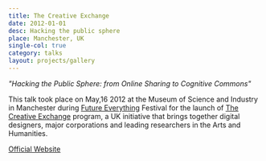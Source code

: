 ```yaml
---
title: The Creative Exchange
date: 2012-01-01
desc: Hacking the public sphere
place: Manchester, UK
single-col: true
category: talks
layout: projects/gallery
---
```


*"Hacking the Public Sphere: from Online Sharing to Cognitive Commons"*

This talk took place on May,16 2012  at the Museum of Science and Industry in Manchester during [Future Everything](http://futureeverything.org/) Festival for the launch of [The Creative Exchange](http://thecreativeexchange.org) program, a UK initiative that brings together digital designers, major corporations and leading researchers in the Arts and Humanities.


[Official Website](http://thecreativeexchange.org/launchpad)
